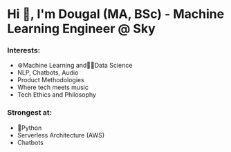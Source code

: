 # Hi 👋, I'm Dougal (MA, BSc) - Machine Learning Engineer @ Sky

### Interests:
- ⚙️Machine Learning and🧑‍🔬Data Science
- NLP, Chatbots, Audio
- Product Methodologies
- Where tech meets music
- Tech Ethics and Philosophy

### Strongest at:
- 🐍Python
- Serverless Architecture (AWS)
- Chatbots
